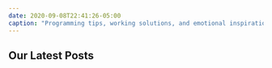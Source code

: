 ```yaml
---
date: 2020-09-08T22:41:26-05:00
caption: "Programming tips, working solutions, and emotional inspiration"
---
```


## Our Latest Posts